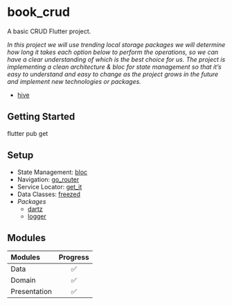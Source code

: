# book_crud

A basic CRUD Flutter project.

<i> In this project we will use trending local storage packages we will determine how long it takes each option below to perform the operations, so we can have a clear understanding of which is the best choice for us. 
The project is implementing  a clean architecture & bloc for state management so that it’s easy to understand and easy to change as the project grows in the future and implement new technologies or packages.
</i>
- [hive](https://pub.dev/packages/hive)

## Getting Started

flutter pub get

## Setup
- State Management: [bloc](https://pub.dev/packages/flutter_bloc)
- Navigation: [go_router](https://pub.dev/packages/go_router)
- Service Locator: [get_it](https://pub.dev/packages/get_it)
- Data Classes: [freezed](https://pub.dev/packages/freezed)
- *Packages*
    - [dartz](https://pub.dev/packages/freezed)
    - [logger](https://pub.dev/packages/logger)

## Modules
| Modules       | Progress   |
| :----------   | :-------:  |
| Data          |    ✅     | 
| Domain        |    ✅     |
| Presentation  |    ✅      |